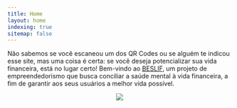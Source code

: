 ```yaml
---
title: Home
layout: home
indexing: true
sitemap: false
---
```


Não sabemos se você escaneou um dos QR Codes ou se alguém te indicou esse site, mas uma coisa é certa: se você deseja potencializar sua vida financeira, está no lugar certo! Bem-vindo ao [BESLIF](https://beslif.github.io/sobre), um projeto de empreendedorismo que busca conciliar a saúde mental à vida financeira, a fim de garantir aos seus usuários a melhor vida possível.

<div style="text-align: center;">
<img src="assets/images/laptop-investments.jpg alt="Pessoa analisando um celular e um laptop em tela de investimentos">
</div>
